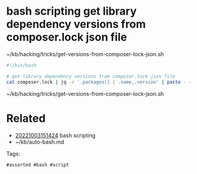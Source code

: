 # bash scripting get library dependency versions from composer.lock json file
~/kb/hacking/tricks/get-versions-from-composer-lock-json.sh
```bash
#!/bin/bash

# get library dependency versions from composer.lock json file
cat composer.lock | jq -r '.packages[] | .name,.version' | paste - -
```

~/kb/hacking/tricks/get-versions-from-composer-lock-json.sh
# Related

- [20221003151424](/zet/20221003151424/README.md) bash scripting
- ~/kb/auto-bash.md

Tags:

    #assorted #bash #script
